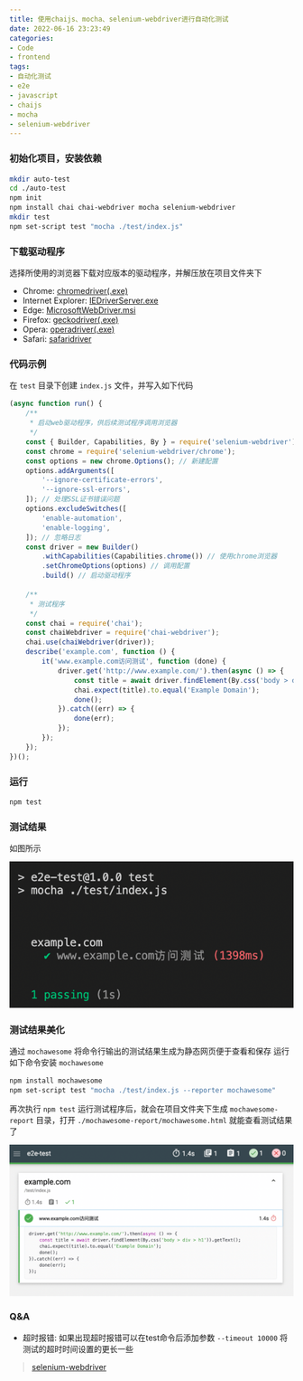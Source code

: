 ```yaml
---
title: 使用chaijs、mocha、selenium-webdriver进行自动化测试
date: 2022-06-16 23:23:49
categories:
- Code
- frontend
tags:
- 自动化测试
- e2e
- javascript
- chaijs
- mocha
- selenium-webdriver
---
```


### 初始化项目，安装依赖

```bash
mkdir auto-test
cd ./auto-test
npm init
npm install chai chai-webdriver mocha selenium-webdriver
mkdir test
npm set-script test "mocha ./test/index.js"
```

### 下载驱动程序

选择所使用的浏览器下载对应版本的驱动程序，并解压放在项目文件夹下

<!-- more -->

* Chrome: [chromedriver(.exe)][chrome]
* Internet Explorer: [IEDriverServer.exe][release]
* Edge: [MicrosoftWebDriver.msi][edge]
* Firefox: [geckodriver(.exe)][geckodriver]
* Opera: [operadriver(.exe)][operadriver]
* Safari: [safaridriver]

### 代码示例

在 `test` 目录下创建 `index.js` 文件，并写入如下代码

```javascript
(async function run() {
    /**
     * 启动web驱动程序，供后续测试程序调用浏览器
     */
    const { Builder, Capabilities, By } = require('selenium-webdriver');
    const chrome = require('selenium-webdriver/chrome');
    const options = new chrome.Options(); // 新建配置
    options.addArguments([
        '--ignore-certificate-errors',
        '--ignore-ssl-errors',
    ]); // 处理SSL证书错误问题
    options.excludeSwitches([
        'enable-automation',
        'enable-logging',
    ]); // 忽略日志
    const driver = new Builder()
        .withCapabilities(Capabilities.chrome()) // 使用chrome浏览器
        .setChromeOptions(options) // 调用配置
        .build() // 启动驱动程序

    /**
     * 测试程序
     */
    const chai = require('chai');
    const chaiWebdriver = require('chai-webdriver');
    chai.use(chaiWebdriver(driver));
    describe('example.com', function () {
        it('www.example.com访问测试', function (done) {
            driver.get('http://www.example.com/').then(async () => {
                const title = await driver.findElement(By.css('body > div > h1')).getText();
                chai.expect(title).to.equal('Example Domain');
                done();
            }).catch((err) => {
                done(err);
            });
        });
    });
})();

```

### 运行

```bash
npm test
```

### 测试结果

如图所示

![alt 测试结果](../images/test-result-bash.png)

### 测试结果美化

通过 `mochawesome` 将命令行输出的测试结果生成为静态网页便于查看和保存
运行如下命令安装 `mochawesome`

```bash
npm install mochawesome
npm set-script test "mocha ./test/index.js --reporter mochawesome"
```

再次执行 `npm test` 运行测试程序后，就会在项目文件夹下生成 `mochawesome-report` 目录，打开 `./mochawesome-report/mochawesome.html` 就能查看测试结果了

![alt 测试结果](../images/test-result-web.png)

### Q&A

* 超时报错: 如果出现超时报错可以在test命令后添加参数 `--timeout 10000` 将测试的超时时间设置的更长一些

> [selenium-webdriver](https://github.com/SeleniumHQ/selenium/tree/trunk/javascript/node/selenium-webdriver#readme)

[chrome]: http://chromedriver.storage.googleapis.com/index.html
[edge]: http://go.microsoft.com/fwlink/?LinkId=619687
[geckodriver]: https://github.com/mozilla/geckodriver/releases/
[release]: https://www.selenium.dev/downloads/
[safaridriver]: https://developer.apple.com/library/prerelease/content/releasenotes/General/WhatsNewInSafari/Articles/Safari_10_0.html#//apple_ref/doc/uid/TP40014305-CH11-DontLinkElementID_28
[operadriver]: https://github.com/operasoftware/operachromiumdriver/releases
